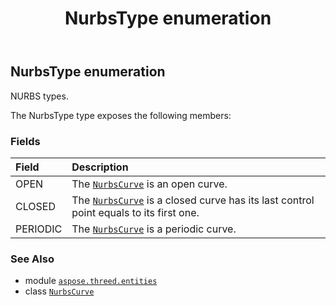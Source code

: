 ﻿---
title: NurbsType enumeration
second_title: Aspose.3D for Python via .NET API References
description: 
type: docs
weight: 670
url: /python-net/aspose.threed.entities/nurbstype/
is_root: false
---

## NurbsType enumeration

NURBS types.



The NurbsType type exposes the following members:

### Fields
| Field | Description |
| :- | :- |
| OPEN | The [`NurbsCurve`](/3d/python-net/aspose.threed.entities/nurbscurve) is an open curve. |
| CLOSED | The [`NurbsCurve`](/3d/python-net/aspose.threed.entities/nurbscurve) is a closed curve has its last control point equals to its first one. |
| PERIODIC | The [`NurbsCurve`](/3d/python-net/aspose.threed.entities/nurbscurve) is a periodic curve. |



### See Also
* module [`aspose.threed.entities`](..)
* class [`NurbsCurve`](/3d/python-net/aspose.threed.entities/nurbscurve)
